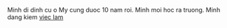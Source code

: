 Minh di dinh cu o My cung duoc 10 nam roi. Minh moi hoc ra truong.
Minh dang kiem [viec lam](https://raw.githubusercontent.com/thuynh8/create-your-own-adventure/master/vietnamese/TansStory/mystory.md)